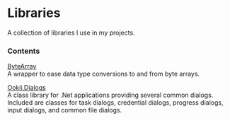 # Libraries
A collection of libraries I use in my projects.

### Contents
[ByteArray](https://github.com/Solybum/Libraries/tree/master/ByteArray)  
A wrapper to ease data type conversions to and from byte arrays.  
  
[Ookii.Dialogs](http://www.ookii.org/software/dialogs/)  
A class library for .Net applications providing several common dialogs. Included are classes for task dialogs, credential dialogs, progress dialogs, input dialogs, and common file dialogs.  
